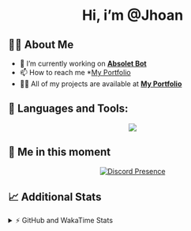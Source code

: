 <h1 align="center">Hi, i’m @Jhoan</h1>

## 🙋‍♂️ About Me

- 🔭 I’m currently working on **[Absolet Bot](https://strider.cloud)**
- 📫 How to reach me *[My Portfolio](https://jhoan.me/contact)
- 👨‍💻 All of my projects are available at **[My Portfolio](https://jhoan.me)**

## 🚀 Languages and Tools:
<p align="center">
  <a href="https://skillicons.dev">
    <img src="https://skillicons.dev/icons?i=js,ts,html,css,bootstrap,nodejs,express,vscode,neovim,vim,atom,cloudflare,git,github,discord,bots,linux,mongodb,nginx,redis,wordpress,heroku&perline=11" />
  </a>
</p>
  
## 👤 Me in this moment
<p align="center">
    <a href="https://discord.com/users/612460795124776960" target="_blank" rel="nofollow">
        <img src="https://lanyard-profile-readme.vercel.app/api/612460795124776960?idleMessage=Probably%20coding%20Absolet..." alt="Discord Presence" align="center">
    </a>
</p>

## 📈 Additional Stats
<details>
    <summary>⚡ GitHub and WakaTime Stats</summary>
    <br/>

<!--START_SECTION:waka-->
![Code Time](http://img.shields.io/badge/Code%20Time-478%20hrs%2024%20mins-blue)

**🐱 My GitHub Data** 

> 🏆 1,023 Contributions in the Year 2022
 > 
> 📦 168.8 kB Used in GitHub's Storage 
 > 
> 💼 Opted to Hire
 > 
> 📜 4 Public Repositories 
 > 
> 🔑 36 Private Repositories  
 > 
**I'm an Early 🐤** 

```text
🌞 Morning    84 commits     ██░░░░░░░░░░░░░░░░░░░░░░░   10.73% 
🌆 Daytime    347 commits    ███████████░░░░░░░░░░░░░░   44.32% 
🌃 Evening    316 commits    ██████████░░░░░░░░░░░░░░░   40.36% 
🌙 Night      36 commits     █░░░░░░░░░░░░░░░░░░░░░░░░   4.6%

```
📅 **I'm Most Productive on Saturday** 

```text
Monday       114 commits    ███░░░░░░░░░░░░░░░░░░░░░░   14.56% 
Tuesday      129 commits    ████░░░░░░░░░░░░░░░░░░░░░   16.48% 
Wednesday    135 commits    ████░░░░░░░░░░░░░░░░░░░░░   17.24% 
Thursday     76 commits     ██░░░░░░░░░░░░░░░░░░░░░░░   9.71% 
Friday       109 commits    ███░░░░░░░░░░░░░░░░░░░░░░   13.92% 
Saturday     152 commits    ████░░░░░░░░░░░░░░░░░░░░░   19.41% 
Sunday       68 commits     ██░░░░░░░░░░░░░░░░░░░░░░░   8.68%

```


📊 **This Week I Spent My Time On** 

```text
⌚︎ Time Zone: America/Bogota

💬 Programming Languages: 
JavaScript               6 hrs 44 mins       █████████████████████░░░░   86.23% 
TypeScript               27 mins             █░░░░░░░░░░░░░░░░░░░░░░░░   5.84% 
YAML                     18 mins             █░░░░░░░░░░░░░░░░░░░░░░░░   4.01% 
JSON                     11 mins             ░░░░░░░░░░░░░░░░░░░░░░░░░   2.47% 
HTML                     5 mins              ░░░░░░░░░░░░░░░░░░░░░░░░░   1.24%

🔥 Editors: 
VS Code                  7 hrs 49 mins       █████████████████████████   100.0%

🐱‍💻 Projects: 
Absolet-Bot              6 hrs 54 mins       ██████████████████████░░░   88.2% 
aoc-native               24 mins             █░░░░░░░░░░░░░░░░░░░░░░░░   5.23% 
strider-builder          21 mins             █░░░░░░░░░░░░░░░░░░░░░░░░   4.57% 
Absolet-Bot-2.9          5 mins              ░░░░░░░░░░░░░░░░░░░░░░░░░   1.08% 
Strider-System-bot-2.0   4 mins              ░░░░░░░░░░░░░░░░░░░░░░░░░   0.93%

💻 Operating System: 
Linux                    7 hrs 49 mins       █████████████████████████   100.0%

```

**I Mostly Code in JavaScript** 

```text
JavaScript               16 repos            ████████████████░░░░░░░░░   64.0% 
Java                     3 repos             ███░░░░░░░░░░░░░░░░░░░░░░   12.0% 
TypeScript               3 repos             ███░░░░░░░░░░░░░░░░░░░░░░   12.0% 
Shell                    1 repo              █░░░░░░░░░░░░░░░░░░░░░░░░   4.0% 
CSS                      1 repo              █░░░░░░░░░░░░░░░░░░░░░░░░   4.0%

```



 Last Updated on 11/11/2022 05:01:13 UTC
<!--END_SECTION:waka-->
</details>
